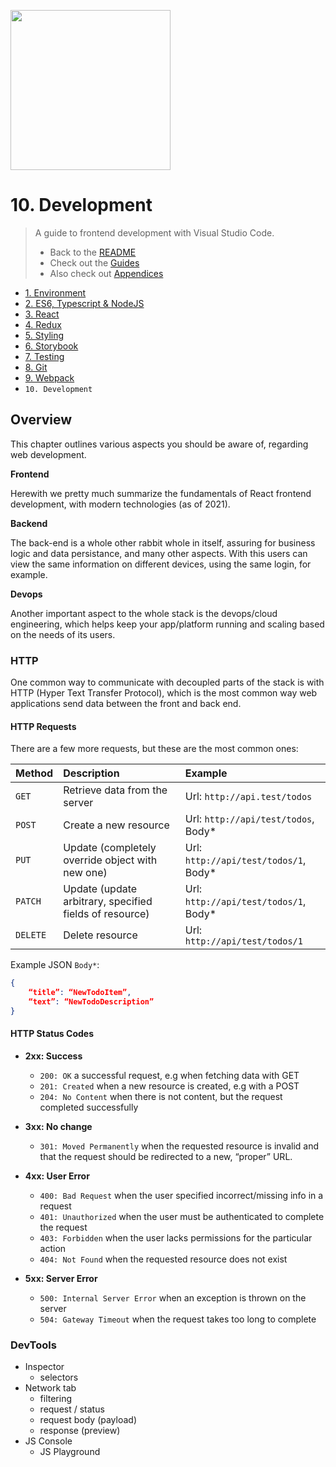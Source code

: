 
<img
style="height: 256px"
height="256"
src="https://i.pinimg.com/originals/d3/81/2e/d3812ec68e76e334b4ab1cb8884169a7.gif"
/>

# 10. Development

> A guide to frontend development with Visual Studio Code.
>
> - Back to the [README](../../README.md)
> - Check out the [Guides](./guides/CryptoCharts.md)
> - Also check out [Appendices](./appendix/CodingStandards.md)

- [1. Environment](./1-Environment.md)
- [2. ES6, Typescript & NodeJS](./2-Javascript.md)
- [3. React](./3-React.md)
- [4. Redux](./4-Redux.md)
- [5. Styling](./5-Styling.md)
- [6. Storybook](./6-Storybook.md)
- [7. Testing](./7-Testing.md)
- [8. Git](./8-Git.md)
- [9. Webpack](./9-Webpack.md)
- `10. Development`

## Overview

This chapter outlines various aspects you should be aware of, regarding web development.

**Frontend**

Herewith we pretty much summarize the fundamentals of React frontend development, with modern technologies (as of 2021).

**Backend**

The back-end is a whole other rabbit whole in itself, assuring for business logic and data persistance, and many other aspects. With this users can view the same information on different devices, using the same login, for example.

**Devops**

Another important aspect to the whole stack is the devops/cloud engineering, which helps keep your app/platform running and scaling based on the needs of its users.

### HTTP

One common way to communicate with decoupled parts of the stack is with HTTP (Hyper Text Transfer Protocol), which is the most common way web applications send data between the front and back end.

#### HTTP Requests

There are a few more requests, but these are the most common ones:

|Method|Description|Example|
|:-|:-|:-|
|`GET`|Retrieve data from the server|Url: `http://api.test/todos`|
|`POST`|Create a new resource|Url: `http://api/test/todos`, Body*|
|`PUT`|Update (completely override object with new one)|Url: `http://api/test/todos/1`, Body*|
|`PATCH`|Update (update arbitrary, specified fields of resource)|Url: `http://api/test/todos/1`, Body*|
|`DELETE`|Delete resource|Url: `http://api/test/todos/1`|

Example JSON `Body*`:

```json
{
    “title”: “NewTodoItem”,
    “text”: “NewTodoDescription”
}
```

#### HTTP Status Codes

- **2xx: Success**
  - `200: OK`  a successful request, e.g when fetching data with GET
  - `201: Created` when a new resource is created, e.g with a POST
  - `204: No Content` when there is not content, but the request completed successfully
- **3xx: No change**
  - `301: Moved Permanently` when the requested resource is invalid and that the request should be redirected to a new, “proper” URL.
- **4xx: User Error**
  - `400: Bad Request` when the user specified incorrect/missing info in a request
  - `401: Unauthorized` when the user must be authenticated to complete the request
  - `403: Forbidden` when the user lacks permissions for the particular action
  - `404: Not Found` when the requested resource does not exist

- **5xx: Server Error**
  - `500: Internal Server Error` when an exception is thrown on the server
  - `504: Gateway Timeout` when the request takes too long to complete

### DevTools

- Inspector
  - selectors
- Network tab
  - filtering
  - request / status
  - request body (payload)
  - response (preview)
- JS Console
  - JS Playground
